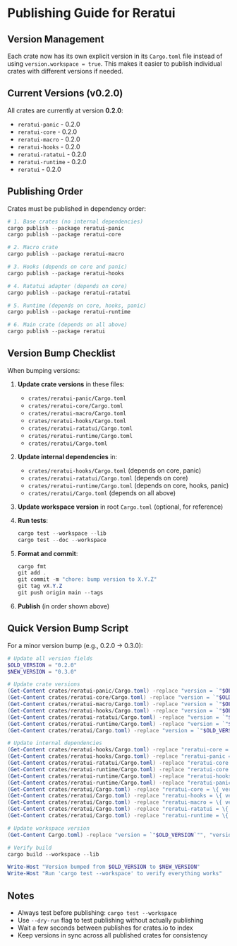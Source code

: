 # Publishing Guide for Reratui

## Version Management

Each crate now has its own explicit version in its `Cargo.toml` file instead of using `version.workspace = true`. This makes it easier to publish individual crates with different versions if needed.

## Current Versions (v0.2.0)

All crates are currently at version **0.2.0**:

- `reratui-panic` - 0.2.0
- `reratui-core` - 0.2.0
- `reratui-macro` - 0.2.0
- `reratui-hooks` - 0.2.0
- `reratui-ratatui` - 0.2.0
- `reratui-runtime` - 0.2.0
- `reratui` - 0.2.0

## Publishing Order

Crates must be published in dependency order:

```powershell
# 1. Base crates (no internal dependencies)
cargo publish --package reratui-panic
cargo publish --package reratui-core

# 2. Macro crate
cargo publish --package reratui-macro

# 3. Hooks (depends on core and panic)
cargo publish --package reratui-hooks

# 4. Ratatui adapter (depends on core)
cargo publish --package reratui-ratatui

# 5. Runtime (depends on core, hooks, panic)
cargo publish --package reratui-runtime

# 6. Main crate (depends on all above)
cargo publish --package reratui
```

## Version Bump Checklist

When bumping versions:

1. **Update crate versions** in these files:

   - `crates/reratui-panic/Cargo.toml`
   - `crates/reratui-core/Cargo.toml`
   - `crates/reratui-macro/Cargo.toml`
   - `crates/reratui-hooks/Cargo.toml`
   - `crates/reratui-ratatui/Cargo.toml`
   - `crates/reratui-runtime/Cargo.toml`
   - `crates/reratui/Cargo.toml`

2. **Update internal dependencies** in:

   - `crates/reratui-hooks/Cargo.toml` (depends on core, panic)
   - `crates/reratui-ratatui/Cargo.toml` (depends on core)
   - `crates/reratui-runtime/Cargo.toml` (depends on core, hooks, panic)
   - `crates/reratui/Cargo.toml` (depends on all above)

3. **Update workspace version** in root `Cargo.toml` (optional, for reference)

4. **Run tests**:

   ```powershell
   cargo test --workspace --lib
   cargo test --doc --workspace
   ```

5. **Format and commit**:

   ```powershell
   cargo fmt
   git add .
   git commit -m "chore: bump version to X.Y.Z"
   git tag vX.Y.Z
   git push origin main --tags
   ```

6. **Publish** (in order shown above)

## Quick Version Bump Script

For a minor version bump (e.g., 0.2.0 -> 0.3.0):

```powershell
# Update all version fields
$OLD_VERSION = "0.2.0"
$NEW_VERSION = "0.3.0"

# Update crate versions
(Get-Content crates/reratui-panic/Cargo.toml) -replace "version = `"$OLD_VERSION`"", "version = `"$NEW_VERSION`"" | Set-Content crates/reratui-panic/Cargo.toml
(Get-Content crates/reratui-core/Cargo.toml) -replace "version = `"$OLD_VERSION`"", "version = `"$NEW_VERSION`"" | Set-Content crates/reratui-core/Cargo.toml
(Get-Content crates/reratui-macro/Cargo.toml) -replace "version = `"$OLD_VERSION`"", "version = `"$NEW_VERSION`"" | Set-Content crates/reratui-macro/Cargo.toml
(Get-Content crates/reratui-hooks/Cargo.toml) -replace "version = `"$OLD_VERSION`"", "version = `"$NEW_VERSION`"" | Set-Content crates/reratui-hooks/Cargo.toml
(Get-Content crates/reratui-ratatui/Cargo.toml) -replace "version = `"$OLD_VERSION`"", "version = `"$NEW_VERSION`"" | Set-Content crates/reratui-ratatui/Cargo.toml
(Get-Content crates/reratui-runtime/Cargo.toml) -replace "version = `"$OLD_VERSION`"", "version = `"$NEW_VERSION`"" | Set-Content crates/reratui-runtime/Cargo.toml
(Get-Content crates/reratui/Cargo.toml) -replace "version = `"$OLD_VERSION`"", "version = `"$NEW_VERSION`"" | Set-Content crates/reratui/Cargo.toml

# Update internal dependencies
(Get-Content crates/reratui-hooks/Cargo.toml) -replace "reratui-core = \{ version = `"$OLD_VERSION`"", "reratui-core = { version = `"$NEW_VERSION`"" | Set-Content crates/reratui-hooks/Cargo.toml
(Get-Content crates/reratui-hooks/Cargo.toml) -replace "reratui-panic = \{ version = `"$OLD_VERSION`"", "reratui-panic = { version = `"$NEW_VERSION`"" | Set-Content crates/reratui-hooks/Cargo.toml
(Get-Content crates/reratui-ratatui/Cargo.toml) -replace "reratui-core = \{ version = `"$OLD_VERSION`"", "reratui-core = { version = `"$NEW_VERSION`"" | Set-Content crates/reratui-ratatui/Cargo.toml
(Get-Content crates/reratui-runtime/Cargo.toml) -replace "reratui-core = \{ version = `"$OLD_VERSION`"", "reratui-core = { version = `"$NEW_VERSION`"" | Set-Content crates/reratui-runtime/Cargo.toml
(Get-Content crates/reratui-runtime/Cargo.toml) -replace "reratui-hooks = \{ version = `"$OLD_VERSION`"", "reratui-hooks = { version = `"$NEW_VERSION`"" | Set-Content crates/reratui-runtime/Cargo.toml
(Get-Content crates/reratui-runtime/Cargo.toml) -replace "reratui-panic = \{ version = `"$OLD_VERSION`"", "reratui-panic = { version = `"$NEW_VERSION`"" | Set-Content crates/reratui-runtime/Cargo.toml
(Get-Content crates/reratui/Cargo.toml) -replace "reratui-core = \{ version = `"$OLD_VERSION`"", "reratui-core = { version = `"$NEW_VERSION`"" | Set-Content crates/reratui/Cargo.toml
(Get-Content crates/reratui/Cargo.toml) -replace "reratui-hooks = \{ version = `"$OLD_VERSION`"", "reratui-hooks = { version = `"$NEW_VERSION`"" | Set-Content crates/reratui/Cargo.toml
(Get-Content crates/reratui/Cargo.toml) -replace "reratui-macro = \{ version = `"$OLD_VERSION`"", "reratui-macro = { version = `"$NEW_VERSION`"" | Set-Content crates/reratui/Cargo.toml
(Get-Content crates/reratui/Cargo.toml) -replace "reratui-ratatui = \{ version = `"$OLD_VERSION`"", "reratui-ratatui = { version = `"$NEW_VERSION`"" | Set-Content crates/reratui/Cargo.toml
(Get-Content crates/reratui/Cargo.toml) -replace "reratui-runtime = \{ version = `"$OLD_VERSION`"", "reratui-runtime = { version = `"$NEW_VERSION`"" | Set-Content crates/reratui/Cargo.toml

# Update workspace version
(Get-Content Cargo.toml) -replace "version = `"$OLD_VERSION`"", "version = `"$NEW_VERSION`"" | Set-Content Cargo.toml

# Verify build
cargo build --workspace --lib

Write-Host "Version bumped from $OLD_VERSION to $NEW_VERSION"
Write-Host "Run 'cargo test --workspace' to verify everything works"
```

## Notes

- Always test before publishing: `cargo test --workspace`
- Use `--dry-run` flag to test publishing without actually publishing
- Wait a few seconds between publishes for crates.io to index
- Keep versions in sync across all published crates for consistency

